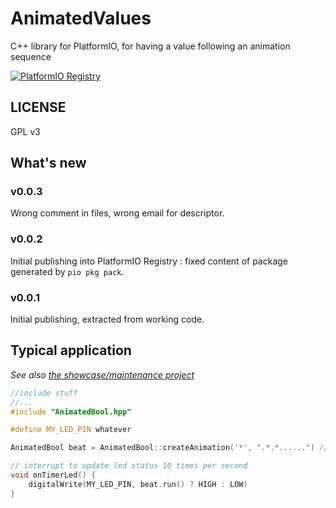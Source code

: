 # AnimatedValues
C++ library for PlatformIO, for having a value following an animation sequence

[![PlatformIO Registry](https://badges.registry.platformio.org/packages/sporniket/library/AnimatedValues.svg)](https://registry.platformio.org/libraries/sporniket/AnimatedValues)

## LICENSE

GPL v3

## What's new

### v0.0.3

Wrong comment in files, wrong email for descriptor.

### v0.0.2

Initial publishing into PlatformIO Registry : fixed content of package generated by `pio pkg pack`.

### v0.0.1

Initial publishing, extracted from working code.


## Typical application

_See also [the showcase/maintenance project](https://github.com/sporniket/demo-task-gpio-button-led)_

```cpp
//include stuff
//...
#include "AnimatedBool.hpp"

#define MY_LED_PIN whatever

AnimatedBool beat = AnimatedBool::createAnimation('*', ".*.*......") // blink twice

// interrupt to update led status 10 times per second
void onTimerLed() {
    digitalWrite(MY_LED_PIN, beat.run() ? HIGH : LOW)
}
```
